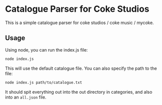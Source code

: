 # Catalogue Parser for Coke Studios

This is a simple catalogue parser for coke studios / coke music / mycoke.

## Usage

Using node, you can run the index.js file:

```bash
node index.js
```

This will use the default catalogue file. You can also specify the path to the file:

```bash
node index.js path/to/catalogue.txt
```

It should spit everything out into the out directory in categories, and also into an `all.json` file.
